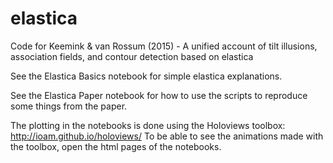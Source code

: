 # elastica
Code for Keemink & van Rossum (2015) - A unified account of tilt illusions, association fields, and contour detection based on elastica

See the Elastica Basics notebook for simple elastica explanations.

See the Elastica Paper notebook for how to use the scripts to reproduce some things from the paper. 

The plotting in the notebooks is done using the Holoviews toolbox: http://ioam.github.io/holoviews/
To be able to see the animations made with the toolbox, open the html pages of the notebooks. 
